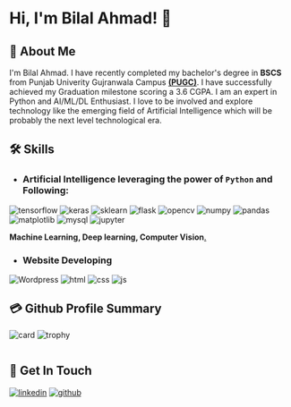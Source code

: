 # Hi, I'm Bilal Ahmad! 👋

## 🚀 About Me

I'm Bilal Ahmad. I have recently completed my bachelor's degree in **BSCS** from Punjab Univerity Gujranwala Campus [**(PUGC)**](https://pugc.edu.pk/website/). I have successfully achieved my Graduation milestone scoring a 3.6 CGPA. I am an expert in Python and AI/ML/DL Enthusiast. I love to be involved and explore technology like the emerging field of Artificial Intelligence which will be probably the next level technological era.

## 🛠 Skills

- ### Artificial Intelligence leveraging the power of `Python` and Following:

![tensorflow](https://img.shields.io/badge/TensorFlow-FF6F00?style=for-the-badge&logo=tensorflow&logoColor=white)
![keras](https://img.shields.io/badge/Keras-FF0000?style=for-the-badge&logo=keras&logoColor=white)
![sklearn](https://img.shields.io/badge/scikit_learn-F7931E?style=for-the-badge&logo=scikit-learn&logoColor=white)
![flask](https://img.shields.io/badge/Flask-000000?style=for-the-badge&logo=flask&logoColor=white)
![opencv](https://img.shields.io/badge/OpenCV-27338e?style=for-the-badge&logo=OpenCV&logoColor=white)
![numpy](https://img.shields.io/badge/Numpy-777BB4?style=for-the-badge&logo=numpy&logoColor=white)
![pandas](https://img.shields.io/badge/Pandas-2C2D72?style=for-the-badge&logo=pandas&logoColor=white)
![matplotlib](https://img.shields.io/badge/Plotly-239120?style=for-the-badge&logo=plotly&logoColor=white)
![mysql](https://img.shields.io/badge/MySQL-005C84?style=for-the-badge&logo=mysql&logoColor=white)
![jupyter](https://img.shields.io/badge/Jupyter-F37626.svg?&style=for-the-badge&logo=Jupyter&logoColor=white) 

**Machine Learning, Deep learning, Computer Vision**[.](https://github.com/alexandresanlim/Badges4-README.md-Profile)

- ### Website Developing

![Wordpress](https://img.shields.io/badge/Wordpress-21759B?style=for-the-badge&logo=wordpress&logoColor=white)
![html](https://img.shields.io/badge/HTML5-E34F26?style=for-the-badge&logo=html5&logoColor=white)
![css](https://img.shields.io/badge/CSS3-1572B6?style=for-the-badge&logo=css3&logoColor=white)
![js](	https://img.shields.io/badge/JavaScript-323330?style=for-the-badge&logo=javascript&logoColor=F7DF1E)

## 💳 Github Profile Summary 
![card](https://github-profile-summary-cards.vercel.app/api/cards/profile-details?username=bilalansar3&theme=github)
![trophy](https://github-profile-trophy.vercel.app/?username=bilalansar3)

![]()


## 🔗 Get In Touch

[![linkedin](https://img.shields.io/badge/linkedin-0A66C2?style=for-the-badge&logo=linkedin&logoColor=white)](https://www.linkedin.com/in/bilalahmad3/)
[![github](https://img.shields.io/badge/github-333333?style=for-the-badge&logo=github&logoColor=white)](https://github.com/bilalansar3)
